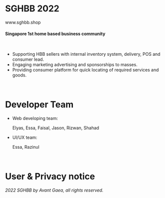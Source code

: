 ﻿<h1>SGHBB 2022</h1>
 <p>www.sghbb.shop<h4>Singapore 1st home based business community</h4></p>
 <br>
<p>
 <ul>
  <li>Supporting HBB sellers with internal inventory system, delivery, POS and consumer lead.
  <li>Engaging marketing advertising and sponsorships to masses.
  <li>Providing consumer platform for quick locating of required services and goods.
  </ul></p>
  <br>
<h1>Developer Team</h1>
<ul>
 <li>Web developing team:
  <p>Elyas, Essa, Faisal, Jason, Rizwan, Shahad
<br>
<li>UI/UX team:
 <p>Essa, Razinul
</ul>
<br>
<h1>User & Privacy notice</h1>
<i>2022 SGHBB by Avant Gaea, all rights reserved.
 </i>
